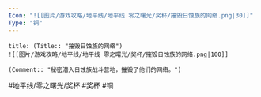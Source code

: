 ```yaml
---
Icon: "![[图片/游戏攻略/地平线/地平线 零之曙光/奖杯/摧毁日蚀族的网络.png|30]]"
Type: "铜"
---
```

```ad-common-bronze-trophy
title: (Title:: "摧毁日蚀族的网络")
![[图片/游戏攻略/地平线/地平线 零之曙光/奖杯/摧毁日蚀族的网络.png|100]]

(Comment:: "秘密潜入日蚀族战斗营地，摧毁了他们的网络。")
```

#地平线/零之曙光/奖杯 #奖杯 #铜
